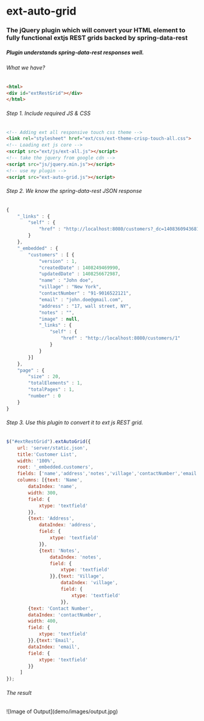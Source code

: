 ext-auto-grid
=============
<h3>The jQuery plugin which will convert your HTML element to fully functional extjs REST grids backed by spring-data-rest</h3>
<h5>Plugin understands spring-data-rest responses well.</h5>

<h6>What we have?</h6>

```html
<html>
<div id="extRestGrid"></div>
</html>
```

<h6>Step 1. Include required JS & CSS</h6>

```html
<!-- Adding ext all responsive touch css theme -->
<link rel="stylesheet" href="ext/css/ext-theme-crisp-touch-all.css">
<!-- Loading ext js core -->
<script src="ext/js/ext-all.js"></script>
<!-- take the jquery from google cdn -->
<script src="js/jquery.min.js"></script>
<!-- use my plugin -->
<script src="ext-auto-grid.js"></script>
```

<h6>Step 2. We know the spring-data-rest JSON response</h6>

```js
{
    "_links" : {
        "self" : {
            "href" : "http://localhost:8080/customers?_dc=1408360943681&page=1&start=0&limit=20{&size,sort}"
        }
    },
    "_embedded" : {
        "customers" : [ {
            "version" : 1,
            "createdDate" : 1408249469990,
            "updatedDate" : 1408256672987,
            "name" : "John doe",
            "village" : "New York",
            "contactNumber" : "91-9016522121",
            "email" : "john.doe@gmail.com",
            "address" : "17, wall street, NY",
            "notes" : "",
            "image" : null,
            "_links" : {
                "self" : {
                    "href" : "http://localhost:8080/customers/1"
                }
            }
        }]
	},
    "page" : {
        "size" : 20,
        "totalElements" : 1,
        "totalPages" : 1,
        "number" : 0
    }
}
```

<h6>Step 3. Use this plugin to convert it to ext js REST grid.</h6>

```js
$("#extRestGrid").extAutoGrid({
	url: 'server/static.json',
	title:'Customer List',
	width: '100%',
	root: '_embedded.customers',
	fields: ['name','address','notes','village','contactNumber','email'],
	columns: [{text: 'Name',
        dataIndex: 'name',
        width: 300,
        field: {
            xtype: 'textfield'
        }},
        {text: 'Address',
            dataIndex: 'address',
            field: {
                xtype: 'textfield'
            }},
            {text: 'Notes',
                dataIndex: 'notes',
                field: {
                    xtype: 'textfield'
                }},{text: 'Village',
                    dataIndex: 'village',
                    field: {
                        xtype: 'textfield'
                    }},
        {text: 'Contact Number',
        dataIndex: 'contactNumber',
        width: 400,
        field: {
            xtype: 'textfield'
        }},{text:'Email',
        dataIndex: 'email',
        field: {
            xtype: 'textfield'
        }}
	 ]
});
```

<h6>The result</h6>
![Image of Output](demo/images/output.jpg)